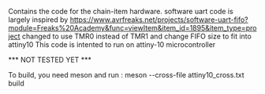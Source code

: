 Contains the code for the chain-item hardware.
software uart code is largely inspired by https://www.avrfreaks.net/projects/software-uart-fifo?module=Freaks%20Academy&func=viewItem&item_id=1895&item_type=project
changed to use TMR0 instead of TMR1 and change FIFO size to fit into attiny10
This code is intented to run on attiny-10 microcontroller

*** NOT TESTED YET ***

To build, you need meson and run :
meson --cross-file attiny10_cross.txt build
